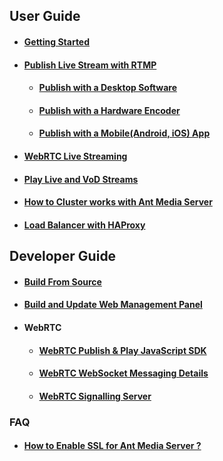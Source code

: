 ## User Guide
   * #### [Getting Started](https://github.com/ant-media/Ant-Media-Server/wiki/Getting-Started)
   * #### [Publish Live Stream with RTMP](https://github.com/ant-media/Ant-Media-Server/wiki/Publish-Live-Stream-with-RTMP)
     * #### [Publish with a Desktop Software](https://github.com/ant-media/Ant-Media-Server/wiki/Publish-with-a-Desktop-Software---Open-Broadcaster-Software)
     * #### [Publish with a Hardware Encoder](https://github.com/ant-media/Ant-Media-Server/wiki/Publish-with-a-Hardware-Encoder---Teradek-Vidiu-Pro)
     * #### [Publish with a Mobile(Android, iOS) App](https://github.com/ant-media/Ant-Media-Server/wiki/Publish-with-a-Mobile-App-Android)
   * #### [WebRTC Live Streaming](https://github.com/ant-media/Ant-Media-Server/wiki/Try-Low-Latency-WebRTC-Live-Streaming)
   * #### [Play Live and VoD Streams](https://github.com/ant-media/Ant-Media-Server/wiki/Play-Live-and-VoD-Streams)
  * #### [How to Cluster works with Ant Media Server](https://github.com/ant-media/Ant-Media-Server/wiki/Clustering)
  * #### [Load Balancer with HAProxy](https://github.com/ant-media/Ant-Media-Server/wiki/Load-Balancer-with-HAProxy)

## Developer Guide
   * #### [Build From Source](https://github.com/ant-media/Ant-Media-Server/wiki/Getting-Started#build-from-source)
   * #### [Build and Update Web Management Panel](https://github.com/ant-media/Ant-Media-Server/wiki/DevGuide---Build-and-Update-Management-Web-Panel)
   * #### WebRTC
     * #### [WebRTC Publish & Play JavaScript SDK](https://github.com/ant-media/Ant-Media-Server/wiki/WebRTC-Publish-&-Play-JavaScript-SDK)
     * #### [WebRTC WebSocket Messaging Details](https://github.com/ant-media/Ant-Media-Server/wiki/WebRTC-WebSocket-Messaging-Details)
     * #### [WebRTC Signalling Server](https://github.com/ant-media/Ant-Media-Server/wiki/WebRTC-Signalling-Server)

### FAQ
  * #### [How to Enable SSL for Ant Media Server ?](https://github.com/ant-media/Ant-Media-Server/wiki/Enable-SSL-for-Ant-Media-Server)